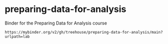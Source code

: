 # preparing-data-for-analysis
Binder for the Preparing Data for Analysis course

`https://mybinder.org/v2/gh/treehouse/preparing-data-for-analysis/main?urlpath=lab`

